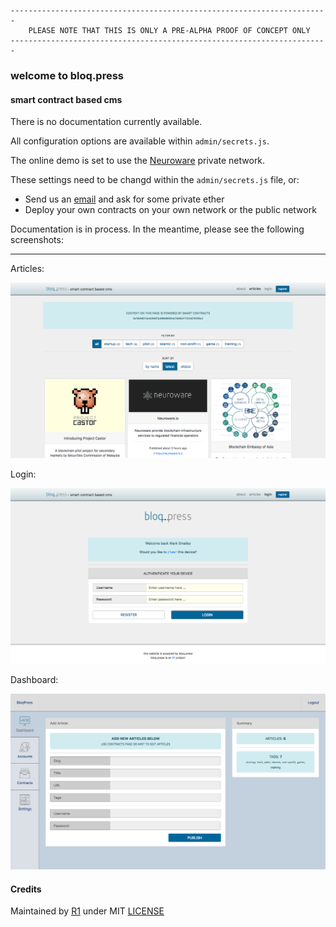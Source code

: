 ```

-----------------------------------------------------------------------
    PLEASE NOTE THAT THIS IS ONLY A PRE-ALPHA PROOF OF CONCEPT ONLY
-----------------------------------------------------------------------

```

### welcome to bloq.press 
#### smart contract based cms

There is no documentation currently available.

All configuration options are available within `admin/secrets.js`.

The online demo is set to use the [Neuroware](http://neuroware.io) private network.

These settings need to be changd within the `admin/secrets.js` file, or:

* Send us an [email](mailto:founders@r1.my) and ask for some private ether
* Deploy your own contracts on your own network or the public network

Documentation is in process. In the meantime, please see the following screenshots:

---------

Articles:

![ARTICLES](img/BP-ARTICLES.png)

Login:

![LOGIN](img/BP-LOGIN.png)

Dashboard:

![CONTRACTS](img/BP-DASHBOARD.png)

#### Credits

Maintained by [R1](http://r1.my) under MIT [LICENSE](LICENSE.md)